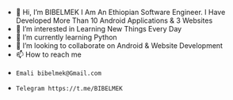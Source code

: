 - 👋 Hi, I’m BIBELMEK I Am An Ethiopian Software Engineer. I Have Developed More Than 10 Android Applications & 3 Websites
- 👀 I’m interested in Learning New Things Every Day
- 🌱 I’m currently learning Python
- 💞️ I’m looking to collaborate on Android & Website Development 
- 📫 How to reach me
-     Emali bibelmek@Gmail.com
-     Telegram https://t.me/BIBELMEK

<!---
BIBELMEK/BIBELMEK is a ✨ special ✨ repository because its `README.md` (this file) appears on your GitHub profile.
You can click the Preview link to take a look at your changes.
--->
